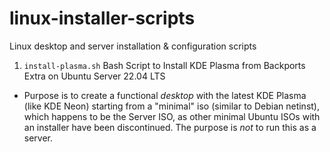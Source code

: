 # linux-installer-scripts
Linux desktop and server installation &amp; configuration scripts

1. `install-plasma.sh` Bash Script to Install KDE Plasma from Backports Extra on Ubuntu Server 22.04 LTS

- Purpose is to create a functional *desktop* with the latest KDE Plasma (like KDE Neon) starting from a "minimal" iso (similar to Debian netinst), which happens to be the Server ISO, as other minimal Ubuntu ISOs with an installer have been discontinued. The purpose is *not* to run this as a server.
